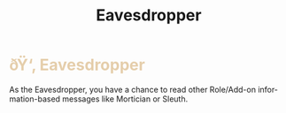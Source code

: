 ﻿---
lang: en-US
title: Eavesdropper
prev: Cyber
next: Evader
---
# <font color=#e5ceab>ðŸ‘‚ <b>Eavesdropper</b></font> <Badge text="Helpful" type="tip" vertical="middle"/>
 
As the Eavesdropper, you have a chance to read other Role/Add-on information-based messages like Mortician or Sleuth.